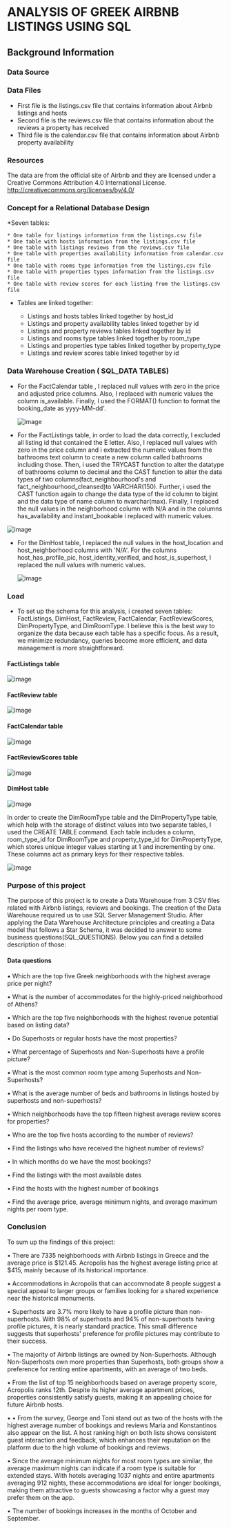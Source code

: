# ANALYSIS OF GREEK AIRBNB LISTINGS USING SQL
## Background Information
### Data Source
### Data Files
* First file is the listings.csv file that contains information about Airbnb listings and hosts
* Second file is the reviews.csv file that contains information about the reviews a property has received
* Third file is the calendar.csv file that contains information about Airbnb property availability

### Resources 
The data are from the official site of Airbnb and they are licensed under a Creative Commons Attribution 4.0 International License.
http://creativecommons.org/licenses/by/4.0/

### Concept for a Relational Database Design
*Seven tables:

    * One table for listings information from the listings.csv file
    * One table with hosts information from the listings.csv file
    * One table with listings reviews from the reviews.csv file
    * One table with properties availability information from calendar.csv file
    * One table with rooms type information from the listings.csv file
    * One table with properties types information from the listings.csv file
    * One table with review scores for each listing from the listings.csv file
    
* Tables are linked together:
  
    * Listings and hosts tables linked together by host_id
    * Listings and property availability tables linked together by id
    * Listings and property reviews tables linked together by id
    * Listings and rooms type tables linked together by room_type
    * Listings and properties type tables linked together by property_type
    * Listings and review scores table linked together by id

### Data Warehouse Creation ( SQL_DATA TABLES)
* For the FactCalendar table , I replaced null values with zero in the price and adjusted price columns. Also, I replaced with numeric values the column is_available.
Finally, I used the FORMAT() function to format the booking_date as yyyy-MM-dd'.

  ![image](https://github.com/user-attachments/assets/fabf2e75-4e38-464a-9182-82c0432b4d5f)

* For the FactListings table, in order to load the data correctly, I excluded all listing id that contained the E letter. 
Also, I replaced null values with zero in the price column and i extracted the numeric values from the bathrooms text column to create a new column called bathrooms including those. 
Then, i used the TRYCAST function to alter the datatype of bathrooms column to decimal and the CAST function to alter the data types of
two columns(fact_neighbourhood's and fact_neighbourhood_cleansed)to VARCHAR(150).
Further, i used the CAST function again to change the data type of the id column to bigint and the data type of name column to nvarchar(max).
Finally, I replaced the null values in the neighborhood column with N/A and in the columns has_availability and instant_bookable i replaced with numeric values.

![image](https://github.com/user-attachments/assets/90b97529-44f4-40d8-ac89-651da9362c4f)

* For the DimHost table, I replaced the null values in the host_location and host_neighborhood columns with 'N/A'. For the columns host_has_profile_pic, host_identity_verified, and host_is_superhost, I replaced the null values with numeric values.

  ![image](https://github.com/user-attachments/assets/3f731b1f-6222-45d4-8ea7-6baba5dc507f)

### Load
* To set up the schema for this analysis, i created seven tables: FactListings, DimHost, FactReview, FactCalendar, FactReviewScores, DimPropertyType, and DimRoomType. 
I believe this is the best way to organize the data because each table has a specific focus. As a result, we minimize redundancy, queries become more efficient, and data management is more straightforward.

#### FactListings table

![image](https://github.com/user-attachments/assets/df7d38bd-155f-4dee-9b0c-07a0ac9eb5f8)


#### FactReview table

![image](https://github.com/user-attachments/assets/77e54e33-28fe-45b7-9ed0-9595d287bc12)


#### FactCalendar table

![image](https://github.com/user-attachments/assets/ffe70bcc-6a7b-4905-95a0-7325e75a11aa)

#### FactReviewScores table

![image](https://github.com/user-attachments/assets/64ab0fca-d7de-4b3d-8c53-faaad3d5a35b)

#### DimHost table

![image](https://github.com/user-attachments/assets/caeac8aa-086c-4795-a3bf-1f4cb583ad65)

In order to create the DimRoomType table and the DimPropertyType table, which help with the storage of distinct values into two separate tables, I used the CREATE TABLE command. Each table includes a column, room_type_id for DimRoomType and property_type_id for DimPropertyType, which stores unique integer values starting at 1 and incrementing by one. These columns act as primary keys for their respective tables.

![image](https://github.com/user-attachments/assets/857ac024-fe67-4470-8bcc-89d448e76a06)

### Purpose of this project 
The purpose of this project is to create a Data Warehouse from 3 CSV files related with Airbnb listings, reviews and bookings.  The  creation of the Data Warehouse required us to use SQL Server Management Studio. After applying the Data Warehouse Architecture principles and creating a Data model that follows a Star Schema, it was decided to answer to some business questions(SQL_QUESTIONS). 
Below you can find a detailed description of those:

#### Data questions


•	Which are the top five Greek neighborhoods with the highest average price per night?

•	What is the number of accommodates for the highly-priced neighborhood of Athens? 

•	Which are the top five neighborhoods with the highest revenue potential based on listing data?

•	Do Superhosts or regular hosts have the most properties?

•	What percentage of Superhosts and Non-Superhosts have a profile picture?

•	What is the most common room type among Superhosts and Non-Superhosts?

•	What is the average number of beds and bathrooms in listings hosted by superhosts and non-superhosts?

•	Which neighborhoods have the top fifteen highest average review scores for properties?

•	Who are the top five hosts according to the number of reviews?

•	Find the listings who have received the highest number of reviews?

•	In which months do we have the most bookings?

•	Find the listings with the most available dates

•	Find the hosts with the highest number of bookings

•	Find the average price, average minimum nights, and average maximum nights per room type.



### Conclusion

To sum up the findings of this project:

•	There are 7335 neighborhoods with Airbnb listings in Greece and the average price is $121.45. Acropolis has the highest average listing price at $415, mainly because of its historical importance.

•	Accommodations in Acropolis that can accommodate 8 people suggest a special appeal to larger groups or families looking for a shared experience near the historical monuments.

•	Superhosts are 3.7% more likely to have a profile picture than non-superhosts. With 98% of superhosts and 94% of non-superhosts having profile pictures, it is nearly standard practice. This small difference suggests that superhosts' preference for profile pictures may contribute to their success.

•	The majority of Airbnb listings are owned by Non-Superhosts. Although Non-Superhosts own more properties than Superhosts, both groups show a preference for renting entire apartments, with an average of two beds.

•	From the list of top 15 neighborhoods based on average property score, Acropolis ranks 12th. Despite its higher average apartment prices, properties consistently satisfy guests, making it an appealing choice for future Airbnb hosts.

•	•	From the survey, George and Toni stand out as two of the hosts with the highest average number of bookings and reviews Maria and Konstantinos also appear on the list. A host ranking high on both lists shows consistent guest interaction and feedback, which enhances their reputation on the platform due to the high volume of bookings and reviews.

•	Since the average minimum nights for most room types are similar, the average maximum nights can indicate if a room type is suitable for extended stays. With hotels averaging 1037 nights and entire apartments averaging 912 nights, these accommodations are ideal for longer bookings, making them attractive to guests showcasing a factor why a guest may prefer them on the app.


•	The number of bookings increases in the months of  October and September.























